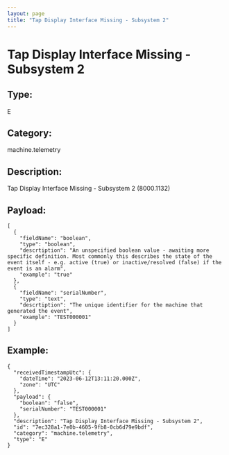 ```yaml
---
layout: page
title: "Tap Display Interface Missing - Subsystem 2"
---
```


# Tap Display Interface Missing - Subsystem 2

## Type:

E

## Category:

machine.telemetry

## Description: 

Tap Display Interface Missing - Subsystem 2 (8000.1132)

## Payload:

```
[
  {
    "fieldName": "boolean",
    "type": "boolean",
    "descrtiption": "An unspecified boolean value - awaiting more specific definition. Most commonly this describes the state of the event itself - e.g. active (true) or inactive/resolved (false) if the event is an alarm",
    "example": "true"
  },
  {
    "fieldName": "serialNumber",
    "type": "text",
    "descrtiption": "The unique identifier for the machine that generated the event",
    "example": "TEST000001"
  }
]
```

## Example:

```
{
  "receivedTimestampUtc": {
    "dateTime": "2023-06-12T13:11:20.000Z",
    "zone": "UTC"
  },
  "payload": {
    "boolean": "false",
    "serialNumber": "TEST000001"
  },
  "description": "Tap Display Interface Missing - Subsystem 2",
  "id": "7ec328a1-7e0b-4605-9fb8-0cb6d79e9bdf",
  "category": "machine.telemetry",
  "type": "E"
}
```

